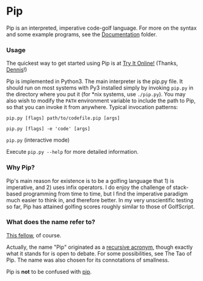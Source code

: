# Pip

Pip is an interpreted, imperative code-golf language. For more on the syntax and some example programs, see the [Documentation](https://github.com/dloscutoff/pip/tree/master/Documentation) folder.

### Usage

The quickest way to get started using Pip is at [Try It Online!](https://tio.run/##K8gs@P8/3Sv7////Hqk5Ofn/w/OLclIUAQ) (Thanks, [Dennis](http://codegolf.stackexchange.com/users/12012/dennis)!)

Pip is implemented in Python3. The main interpreter is the pip.py file. It should run on most systems with Py3 installed simply by invoking `pip.py` in the directory where you put it (for *nix systems, use `./pip.py`). You may also wish to modify the `PATH` environment variable to include the path to Pip, so that you can invoke it from anywhere. Typical invocation patterns:

`pip.py [flags] path/to/codefile.pip [args]`

`pip.py [flags] -e 'code' [args]`

`pip.py` (interactive mode)

Execute `pip.py --help` for more detailed information.

### Why Pip?

Pip's main reason for existence is to be a golfing language that 1) is imperative, and 2) uses infix operators. I do enjoy the challenge of stack-based programming from time to time, but I find the imperative paradigm much easier to think in, and therefore better. In my very unscientific testing so far, Pip has attained golfing scores roughly similar to those of GolfScript.

### What does the name refer to?

[This fellow](http://en.wikipedia.org/wiki/Pip_(Great_Expectations)), of course.

Actually, the name "Pip" originated as a [recursive acronym](http://en.wikipedia.org/wiki/Recursive_acronym), though exactly what it stands for is open to debate. For some possibilities, see The Tao of Pip. The name was also chosen for its connotations of smallness.

Pip is **not** to be confused with [pip](http://en.wikipedia.org/wiki/Pip_(package_manager)).

